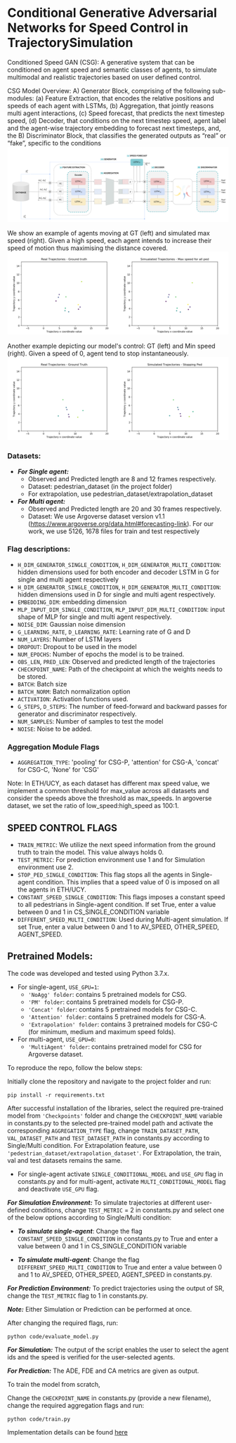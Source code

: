 # **Conditional Generative Adversarial Networks for Speed Control in TrajectorySimulation**

Conditioned Speed GAN (CSG): A generative system that can be conditioned on agent speed and semantic classes of agents, to simulate multimodal and realistic trajectories based on user defined control.

CSG Model Overview:
A) Generator Block, comprising of the following sub-modules: (a) Feature Extraction, that encodes the relative positions and speeds of each agent with LSTMs, (b) Aggregation, that jointly reasons multi agent interactions, (c) Speed forecast, that predicts the next timestep speed, (d) Decoder, that conditions on the next timestep speed, agent label and the agent-wise trajectory embedding to forecast next timesteps, and, the B) Discriminator Block, that classifies the generated outputs as “real” or “fake”, specific to the conditions
![Architecture](./figures/arch.png) 

We show an example of agents moving at GT (left) and simulated max speed (right). Given a high speed, each agent intends to increase their speed of motion thus maximising the distance covered.
![SimulatedPlot1](./figures/Real%20and%20Simulated%20Traj%20-%20Max%20Speed.gif)

Another example depicting our model's control: GT (left) and Min speed (right). Given a speed of 0, agent tend to stop instantaneously.
![SimulatedPlot1](./figures/Real%20vs%20Simulated%20-%20Stop%20ped.gif)


### Datasets:
- ***For Single agent:***
    - Observed and Predicted length are 8 and 12 frames respectively.
    - Dataset: pedestrian_dataset (in the project folder)
    - For extrapolation, use pedestrian_dataset/extrapolation_dataset
- ***For Multi agent:***
    - Observed and Predicted length are 20 and 30 frames respectively.
    - Dataset: We use Argoverse dataset version v1.1 (https://www.argoverse.org/data.html#forecasting-link). For our work, we use 5126, 1678 files for train and test respectively 

### Flag descriptions:

- `H_DIM_GENERATOR_SINGLE_CONDITION`, `H_DIM_GENERATOR_MULTI_CONDITION`: hidden dimensions used for both encoder and decoder LSTM in G for single and multi agent respectively
- `H_DIM_GENERATOR_SINGLE_CONDITION`, `H_DIM_GENERATOR_MULTI_CONDITION`: hidden dimensions used in D for single and multi agent respectively.
- `EMBEDDING_DIM`: embedding dimension
- `MLP_INPUT_DIM_SINGLE_CONDITION`, `MLP_INPUT_DIM_MULTI_CONDITION`: input shape of MLP for single and multi agent respectively.
- `NOISE_DIM`: Gaussian noise dimension
- `G_LEARNING_RATE`, `D_LEARNING_RATE`: Learning rate of G and D
- `NUM_LAYERS`: Number of LSTM layers
- `DROPOUT`: Dropout to be used in the model
- `NUM_EPOCHS`: Number of epochs the model is to be trained. 
- `OBS_LEN`, `PRED_LEN`: Observed and predicted length of the trajectories
- `CHECKPOINT_NAME`: Path of the checkpoint at which the weights needs to be stored.
- `BATCH`: Batch size
- `BATCH_NORM`: Batch normalization option
- `ACTIVATION`: Activation functions used.
- `G_STEPS`, `D_STEPS`: The number of feed-forward and backward passes for generator and discriminator respectively.
- `NUM_SAMPLES`: Number of samples to test the model
- `NOISE`: Noise to be added.

### Aggregation Module Flags
- `AGGREGATION_TYPE`: 'pooling' for CSG-P, 'attention' for CSG-A, 'concat' for CSG-C, 'None' for 'CSG'

Note: In ETH/UCY, as each dataset has different max speed value, we implement a common threshold for max_value across all datasets and consider the speeds above the threshold as max_speeds.
In argoverse dataset, we set the ratio of low_speed:high_speed as 100:1.


## SPEED CONTROL FLAGS
- `TRAIN_METRIC`: We utilize the next speed information from the ground truth to train the model. This value always holds 0. 
- `TEST_METRIC`: For prediction environment use 1 and for Simulation environment use 2.  
- `STOP_PED_SINGLE_CONDITION`: This flag stops all the agents in Single-agent condition. This implies that a speed value of 0 is imposed on all the agents in ETH/UCY.
- `CONSTANT_SPEED_SINGLE_CONDITION`: This flags imposes a constant speed to all pedestrians in Single-agent condition. If set True, enter a value between 0 and 1 in CS_SINGLE_CONDITION variable
- `DIFFERENT_SPEED_MULTI_CONDITION`:  Used during Multi-agent simulation. If set True, enter a value between 0 and 1 to AV_SPEED, OTHER_SPEED, AGENT_SPEED.

## Pretrained Models:
The code was developed and tested using Python 3.7.x.
- For single-agent, `USE_GPU=1`:
    - `'NoAgg' folder`: contains 5 pretrained models for CSG.
    - `'PM' folder`: contains 5 pretrained models for CSG-P.
    - `'Concat' folder`: contains 5 pretrained models for CSG-C.
    - `'Attention' folder`: contains 5 pretrained models for CSG-A.
    - `'Extrapolation' folder`: contains 3 pretrained models for CSG-C (for minimum, medium and maximum speed folds).
- For multi-agent, `USE_GPU=0`:
    - `'MultiAgent' folder`: contains pretrained model for CSG for Argoverse dataset.
     
To reproduce the repo, follow the below steps:

Initially clone the repository and navigate to the project folder and run:
````
pip install -r requirements.txt
````

After successful installation of the libraries, select the required pre-trained model from `'Checkpoints'` folder and change the `CHECKPOINT_NAME` variable in constants.py to the selected pre-trained model path and activate the corresponding `AGGREGATION_TYPE` flag, change `TRAIN_DATASET_PATH`, `VAL_DATASET_PATH` and `TEST_DATASET_PATH` in constants.py according to Single/Multi condition. For Extrapolation feature, use `'pedestrian_dataset/extrapolation_dataset'`. For Extrapolation, the train, val and test datasets remains the same.

- For single-agent activate `SINGLE_CONDITIONAL_MODEL` and `USE_GPU` flag in constants.py and for multi-agent, activate `MULTI_CONDITIONAL_MODEL` flag and deactivate `USE_GPU` flag.

***For Simulation Environment:*** To simulate trajectories at different user-defined conditions, change `TEST_METRIC` = 2 in constants.py and select one of the below options according to Single/Multi condition:
- ***To simulate single-agent***: Change the flag `CONSTANT_SPEED_SINGLE_CONDITION` in constants.py to True and enter a value between 0 and 1 in CS_SINGLE_CONDITION variable  

- ***To simulate multi-agent***: Change the flag `DIFFERENT_SPEED_MULTI_CONDITION` to True and enter a value between 0 and 1 to AV_SPEED, OTHER_SPEED, AGENT_SPEED in constants.py.

***For Prediction Environment:*** To predict trajectories using the output of SR, change the `TEST_METRIC` flag to 1 in constants.py.

***Note:*** Either Simulation or Prediction can be performed at once. 

After changing the required flags, run:
````
python code/evaluate_model.py
````
***For Simulation:*** The output of the script enables the user to select the agent ids and the speed is verified for the user-selected agents.

***For Prediction:*** The ADE, FDE and CA metrics are given as output. 

To train the model from scratch, 

Change the `CHECKPOINT_NAME` in constants.py (provide a new filename), change the required aggregation flags and run:
````
python code/train.py
````

Implementation details can be found [here](Implementation_details.MD)
